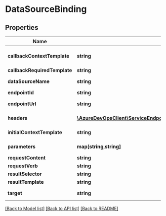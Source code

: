 # DataSourceBinding

## Properties
Name | Type | Description | Notes
------------ | ------------- | ------------- | -------------
**callbackContextTemplate** | **string** | Pagination format supported by this data source(ContinuationToken/SkipTop). | [optional] 
**callbackRequiredTemplate** | **string** | Subsequent calls needed? | [optional] 
**dataSourceName** | **string** | Gets or sets the name of the data source. | [optional] 
**endpointId** | **string** | Gets or sets the endpoint Id. | [optional] 
**endpointUrl** | **string** | Gets or sets the url of the service endpoint. | [optional] 
**headers** | [**\AzureDevOpsClient\ServiceEndpoint\AzureDevOpsClient\ServiceEndpoint\Model\AuthorizationHeader[]**](AuthorizationHeader.md) | Gets or sets the authorization headers. | [optional] 
**initialContextTemplate** | **string** | Defines the initial value of the query params | [optional] 
**parameters** | **map[string,string]** | Gets or sets the parameters for the data source. | [optional] 
**requestContent** | **string** | Gets or sets http request body | [optional] 
**requestVerb** | **string** | Gets or sets http request verb | [optional] 
**resultSelector** | **string** | Gets or sets the result selector. | [optional] 
**resultTemplate** | **string** | Gets or sets the result template. | [optional] 
**target** | **string** | Gets or sets the target of the data source. | [optional] 

[[Back to Model list]](../README.md#documentation-for-models) [[Back to API list]](../README.md#documentation-for-api-endpoints) [[Back to README]](../README.md)


